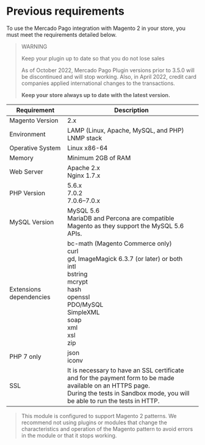 # Previous requirements

To use the Mercado Pago integration with Magento 2 in your store, you must meet the requirements detailed below.

> WARNING 
> 
> Keep your plugin up to date so that you do not lose sales
> 
> As of October 2022, Mercado Pago Plugin versions prior to 3.5.0 will be discontinued and will stop working. Also, in April 2022, credit card companies applied international changes to the transactions.  
>
> **Keep your store always up to date with the latest version.**

| Requirement | Description |
| --- | --- |
| Magento Version | 2.x |
| Environment | LAMP (Linux, Apache, MySQL, and PHP)<br/>LNMP stack |
| Operative System | Linux x86-64 |
| Memory | Minimum 2GB of RAM |
| Web Server | Apache 2.x<br/>Nginx 1.7.x |
| PHP Version | 5.6.x<br/>7.0.2<br/>7.0.6–7.0.x<br/> |
| MySQL Version | MySQL 5.6<br/>MariaDB and Percona are compatible Magento as they support the MySQL 5.6 APIs. |
| Extensions dependencies | bc-math (Magento Commerce only)<br/>curl<br/>gd, ImageMagick 6.3.7 (or later) or both<br/>intl<br/>bstring<br/>mcrypt<br/>hash<br/>openssl<br/>PDO/MySQL<br/>SimpleXML<br/>soap<br/>xml<br/>xsl<br/>zip<br/> |
| PHP 7 only | json<br/>iconv |
| SSL | It is necessary to have an SSL certificate and for the payment form to be made available on an HTTPS page. <br/> During the tests in Sandbox mode, you will be able to run the tests in HTTP. |

> This module is configured to support Magento 2 patterns. We recommend not using plugins or modules that change the characteristics and operation of the Magento pattern to avoid errors in the module or that it stops working. 
